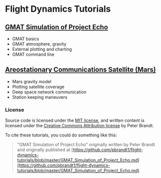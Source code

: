 # Flight Dynamics Tutorials

## [GMAT Simulation of Project Echo](https://github.com/pbrandt1/flight-dynamics-tutorials/blob/master/GMAT_Simulation_of_Project_Echo.md)

- GMAT basics
- GMAT atmosphere, gravity
- External plotting and charting
- GMAT command line

## [Areostationary Communications Satellite (Mars)](https://github.com/pbrandt1/flight-dynamics-tutorials/blob/master/Areostationary_Communications_Satellite.md)

- Mars gravity model
- Plotting satellite coverage
- Deep space network communication
- Station keeping maneuvers

### License

Source code is licensed under the [MIT license](https://github.com/pbrandt1/flight-dynamics-tutorials/blob/master/LICENSE_MIT), and written content is licensed under the [Creative Commons Attribution license](https://github.com/pbrandt1/flight-dynamics-tutorials/blob/master/LICENSE_CC) by Peter Brandt.

To cite these tutorials, you could do something like this:

> "GMAT Simulation of Project Echo" originally written by Peter Brandt and originally published at [https://github.com/pbrandt1/flight-dynamics-tutorials/blob/master/GMAT_Simulation_of_Project_Echo.md](https://github.com/pbrandt1/flight-dynamics-tutorials/blob/master/GMAT_Simulation_of_Project_Echo.md)
